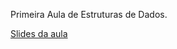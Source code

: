 Primeira Aula de Estruturas de Dados.


[Slides da aula](https://drive.google.com/file/d/1REDYrO1iS1RjwqRJl1cICDogTLpZIKFf/view?usp=drive_link)
